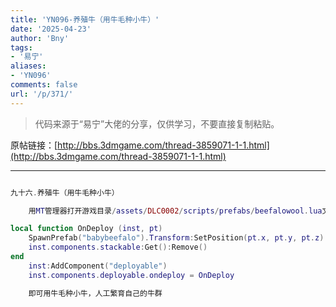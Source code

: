 ```yaml
---
title: 'YN096-养殖牛（用牛毛种小牛）'
date: '2025-04-23'
author: 'Bny'
tags:
- '易宁'
aliases:
- 'YN096'
comments: false
url: '/p/371/'
---
```


> 代码来源于“易宁”大佬的分享，仅供学习，不要直接复制粘贴。

原帖链接：[http://bbs.3dmgame.com/thread-3859071-1-1.html](http://bbs.3dmgame.com/thread-3859071-1-1.html)

---

```lua  

九十六.养殖牛（用牛毛种小牛）

	用MT管理器打开游戏目录/assets/DLC0002/scripts/prefabs/beefalowool.lua文件，在inst:AddComponent("inspectable")的下一行插入以下内容：

local function OnDeploy (inst, pt)
	SpawnPrefab("babybeefalo").Transform:SetPosition(pt.x, pt.y, pt.z)
	inst.components.stackable:Get():Remove()
end
	inst:AddComponent("deployable")
	inst.components.deployable.ondeploy = OnDeploy

	即可用牛毛种小牛，人工繁育自己的牛群

```  


